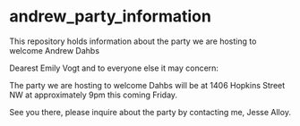# andrew_party_information
This repository holds information about the party we are hosting to welcome Andrew Dahbs

Dearest Emily Vogt and to everyone else it may concern:

The party we are hosting to welcome Dahbs will be at 1406 Hopkins Street NW at approximately 9pm this coming Friday. 

See you there, please inquire about the party by contacting me, Jesse Alloy. 
